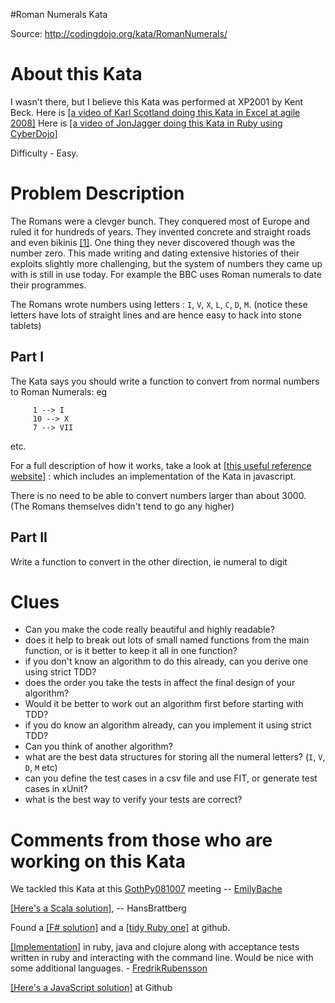 #Roman Numerals Kata

Source: http://codingdojo.org/kata/RomanNumerals/

# About this Kata

I wasn't there, but I believe this Kata was performed at XP2001 by Kent Beck. Here is [\[a video of Karl Scotland doing this Kata in Excel at agile 2008\]](http://www.infoq.com/presentations/TDD-Managers-Nicolette-Scotland)
Here is [\[a video of JonJagger doing this Kata in Ruby using CyberDojo\]](http://vimeo.com/15104374)

Difficulty - Easy.

# Problem Description

The Romans were a clevger bunch. They conquered most of Europe and ruled it for hundreds of years. They invented concrete and straight roads and even bikinis [\[1\]](http://sights.seindal.dk/sight/456_Roman_Villa_of_Piazza_Armerina.html). 
One thing they never discovered though was the number zero. This made writing and dating extensive histories of their exploits slightly more challenging, but the system of numbers they came up with is still in use today. For example the BBC uses Roman numerals to date their programmes.

The Romans wrote numbers using letters : `I`, `V`, `X`, `L`, `C`, `D`, `M`. (notice these letters have lots of straight lines and are hence easy to hack into stone tablets)

## Part I

The Kata says you should write a function to convert from normal numbers to Roman Numerals: eg

         1 --> I
         10 --> X
         7 --> VII

etc.

For a full description of how it works, take a look at [\[this useful reference website\]](http://www.novaroma.org/via_romana/numbers.html) : which includes an implementation of the Kata in javascript.

There is no need to be able to convert numbers larger than about 3000.  (The Romans themselves didn't tend to go any higher)

## Part II

Write a function to convert in the other direction, ie numeral to digit

# Clues

- Can you make the code really beautiful and highly readable?  
- does it help to break out lots of small named functions from the main function, or is it better to keep it all in one function?
-   if you don't know an algorithm to do this already, can you derive one using strict TDD?
-  does the order you take the tests in affect the final design of your algorithm?
-  Would it be better to work out an algorithm first before starting with TDD?
-   if you do know an algorithm already, can you implement it using strict TDD?
-  Can you think of another algorithm?
-   what are the best data structures for storing all the numeral letters? (`I`, `V`, `D`, `M` etc)
-   can you define the test cases in a csv file and use FIT, or generate test cases in xUnit?
-   what is the best way to verify your tests are correct?

# Comments from those who are working on this Kata

We tackled this Kata at this [GothPy081007](/record/GothPy081007) meeting -- [EmilyBache](/people/EmilyBache)

[\[Here's a Scala solution\]](http://blog.crisp.se/hansbrattberg/2010/08/10/1281424295367.html), -- HansBrattberg

Found a [\[F\# solution\]](http://github.com/hibri/f_sharp_roman_numeral_converter/blob/master/Dojo.FSharp/Roman.fs) and a [\[tidy Ruby one\]](http://github.com/ruby-fatecsp/dojos/blob/8cb15023eec6d4a5c9cdcf1723adff1ed5864a03/roman_to_numerals/lib/roman_to_num.rb) at github.

[\[Implementation\]](https://github.com/froderik/roman_numeral_katas) in
ruby, java and clojure along with acceptance tests written in ruby and
interacting with the command line. Would be nice with some additional
languages. - [FredrikRubensson](/people/FredrikRubensson)

[\[Here's a JavaScript solution\]](https://github.com/machi1990/num_to_rom) at Github
